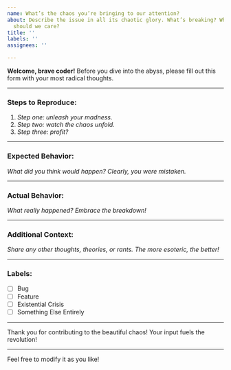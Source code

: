 ```yaml
---
name: What’s the chaos you’re bringing to our attention?
about: Describe the issue in all its chaotic glory. What’s breaking? What’s not? Why
  should we care?
title: ''
labels: ''
assignees: ''

---
```


**Welcome, brave coder!** Before you dive into the abyss, please fill out this form with your most radical thoughts.

---

### Steps to Reproduce:
1. *Step one: unleash your madness.*
2. *Step two: watch the chaos unfold.*
3. *Step three: profit?*

---

### Expected Behavior:
*What did you think would happen? Clearly, you were mistaken.*

---

### Actual Behavior:
*What really happened? Embrace the breakdown!*

---

### Additional Context:
*Share any other thoughts, theories, or rants. The more esoteric, the better!*

---

### Labels:
- [ ] Bug
- [ ] Feature
- [ ] Existential Crisis
- [ ] Something Else Entirely

---

Thank you for contributing to the beautiful chaos! Your input fuels the revolution!

--- 

Feel free to modify it as you like!
